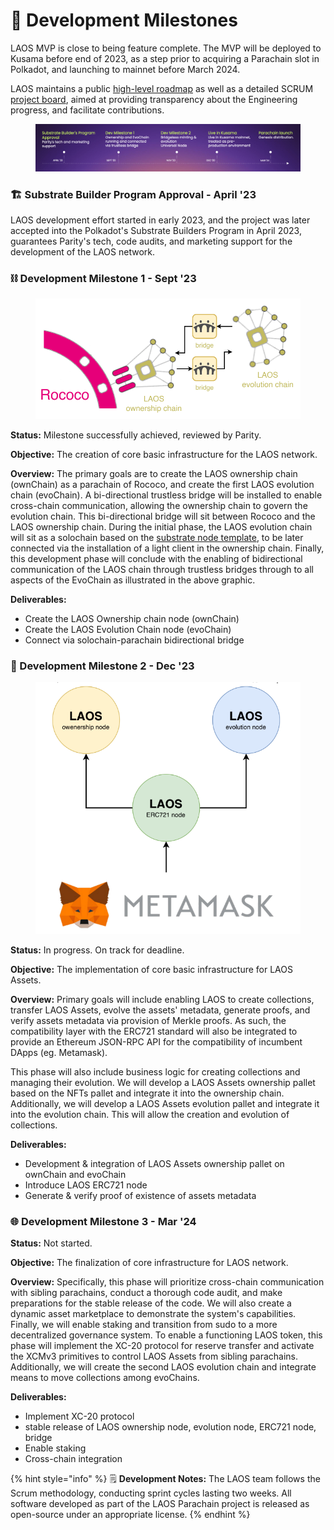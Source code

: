 # 🎯 Development Milestones

LAOS MVP is close to being feature complete. The MVP will be deployed to Kusama before end of 2023, as a step prior to acquiring a Parachain slot in Polkadot, and launching to mainnet before March 2024.

LAOS maintains a public [high-level roadmap](https://github.com/freeverseio/LAOS-roadmap) as well as a detailed SCRUM [project board](https://github.com/orgs/freeverseio/projects/3/views/2), aimed at providing transparency about the Engineering progress, and facilitate contributions.

<figure><img src="../.gitbook/assets/LAOS-Ro.png" alt=""><figcaption></figcaption></figure>

### 🏗️  **Substrate Builder Program Approval - April '23**

LAOS development effort started in early 2023, and the project was later accepted into the Polkadot's Substrate Builders Program in April 2023, guarantees Parity's tech, code audits, and marketing support for the development of the LAOS network.&#x20;

### :chains: **Development Milestone 1 - Sept '23**

<figure><img src="../.gitbook/assets/image (7).png" alt=""><figcaption></figcaption></figure>

**Status:** Milestone successfully achieved, reviewed by Parity.

**Objective:** The creation of core basic infrastructure for the LAOS network.&#x20;

**Overview:** The primary goals are to create the LAOS ownership chain (ownChain) as a parachain of Rococo, and create the first LAOS evolution chain (evoChain). A bi-directional trustless bridge will be installed to enable cross-chain communication, allowing the ownership chain to govern the evolution chain. This bi-directional bridge will sit between Rococo and the LAOS ownership chain. During the initial phase, the LAOS evolution chain will sit as a solochain based on the [substrate node template](https://github.com/substrate-developer-hub/substrate-node-template), to be later connected via the installation of a light client in the ownership chain. Finally, this development phase will conclude with the enabling of bidirectional communication  of the LAOS chain through trustless bridges through to all aspects of the EvoChain as illustrated in the above graphic.&#x20;

**Deliverables:**&#x20;

* Create the LAOS Ownership chain node (ownChain)
* Create the LAOS Evolution Chain node (evoChain)&#x20;
* Connect via solochain-parachain bidirectional bridge

### 🚀 Development Milestone 2 **- Dec '23**

<figure><img src="../.gitbook/assets/image (19).png" alt=""><figcaption></figcaption></figure>

**Status:** In progress. On track for deadline.

**Objective:** The implementation of core basic infrastructure for LAOS Assets. &#x20;

**Overview:** Primary goals will include enabling LAOS to create collections, transfer LAOS Assets, evolve the assets' metadata, generate proofs, and verify assets metadata via provision of Merkle proofs. As such, the compatibility layer with the ERC721 standard will also be integrated to provide an Ethereum JSON-RPC API for the compatibility of incumbent DApps (eg. Metamask).&#x20;

This phase will also include business logic for creating collections and managing their evolution. We will develop a LAOS Assets ownership pallet based on the NFTs pallet and integrate it into the ownership chain. Additionally, we will develop a LAOS Assets evolution pallet and integrate it into the evolution chain. This will allow the creation and evolution of collections.

**Deliverables:**&#x20;

* Development & integration of LAOS Assets ownership pallet on ownChain and evoChain
* Introduce LAOS ERC721 node&#x20;
* Generate & verify proof of existence of assets metadata

### 🌐 Development Milestone 3 **- Mar '24**

**Status:** Not started.

**Objective:** The finalization of core infrastructure for LAOS network.

**Overview:** Specifically, this phase will prioritize cross-chain communication with sibling parachains, conduct a thorough code audit, and make preparations for the stable release of the code. We will also create a dynamic asset marketplace to demonstrate the system's capabilities. Finally, we will enable staking and transition from sudo to a more decentralized governance system. To enable a functioning LAOS token, this phase will implement the XC-20 protocol for reserve transfer and activate the XCMv3 primitives to control LAOS Assets from sibling parachains. Additionally, we will create the second LAOS evolution chain and integrate means to move collections among evoChains.

**Deliverables:**&#x20;

* Implement XC-20 protocol&#x20;
* stable release of LAOS ownership node, evolution node, ERC721 node, bridge
* Enable staking&#x20;
* Cross-chain integration



{% hint style="info" %}
🗒 **Development Notes:** The LAOS team follows the Scrum methodology, conducting sprint cycles lasting two weeks. All software developed as part of the LAOS Parachain project is released as open-source under an appropriate license.
{% endhint %}
